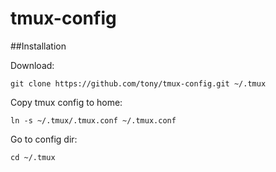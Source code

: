 # tmux-config

##Installation

Download:

    git clone https://github.com/tony/tmux-config.git ~/.tmux

Copy tmux config to home:

    ln -s ~/.tmux/.tmux.conf ~/.tmux.conf

Go to config dir:

    cd ~/.tmux
